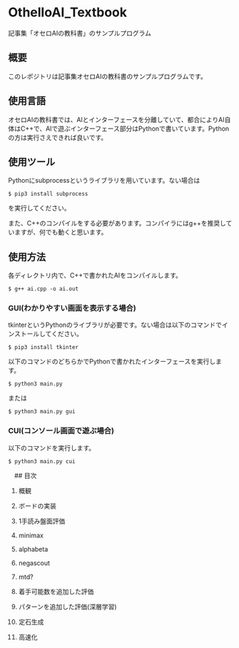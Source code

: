 # OthelloAI_Textbook
記事集「オセロAIの教科書」のサンプルプログラム



## 概要

このレポジトリは記事集オセロAIの教科書のサンプルプログラムです。



## 使用言語

オセロAIの教科書では、AIとインターフェースを分離していて、都合によりAI自体はC++で、AIで遊ぶインターフェース部分はPythonで書いています。Pythonの方は実行さえできれば良いです。



## 使用ツール

Pythonにsubprocessというライブラリを用いています。ない場合は

```
$ pip3 install subprocess
```

を実行してください。

また、C++のコンパイルをする必要があります。コンパイラにはg++を推奨していますが、何でも動くと思います。



## 使用方法

各ディレクトリ内で、C++で書かれたAIをコンパイルします。

```
$ g++ ai.cpp -o ai.out
```

### GUI(わかりやすい画面を表示する場合)

tkinterというPythonのライブラリが必要です。ない場合は以下のコマンドでインストールしてください。

```
$ pip3 install tkinter
```

以下のコマンドのどちらかでPythonで書かれたインターフェースを実行します。

```
$ python3 main.py
```

または

```
$ python3 main.py gui
```

### CUI(コンソール画面で遊ぶ場合)

以下のコマンドを実行します。

```
$ python3 main.py cui
```



　## 目次

1. 概観

2. ボードの実装

3. 1手読み盤面評価

4. minimax

5. alphabeta

6. negascout

7. mtd?

8. 着手可能数を追加した評価

9. パターンを追加した評価(深層学習)

10. 定石生成

11. 高速化
